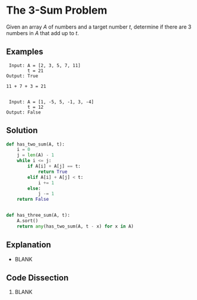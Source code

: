 # The 3-Sum Problem
Given an array _A_ of numbers and a target number _t_, determine if there are 3 numbers in _A_ that add up to _t_.

## Examples
```
 Input: A = [2, 3, 5, 7, 11]
        t = 21
Output: True

11 + 7 + 3 = 21


 Input: A = [1, -5, 5, -1, 3, -4]
        t = 12
Output: False
```

## Solution
```python
def has_two_sum(A, t):
    i = 0
    j = len(A) - 1
    while i <= j:
        if A[i] + A[j] == t:
            return True
        elif A[i] + A[j] < t:
            i += 1
        else:
            j -= 1
    return False


def has_three_sum(A, t):
    A.sort()
    return any(has_two_sum(A, t - x) for x in A)
```

## Explanation
* BLANK

## Code Dissection
1. BLANK
